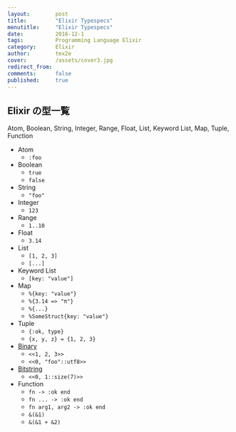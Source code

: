 ```yaml
---
layout:        post
title:         "Elixir Typespecs"
menutitle:     "Elixir Typespecs"
date:          2016-12-1
tags:          Programming Language Elixir
category:      Elixir
author:        tex2e
cover:         /assets/cover3.jpg
redirect_from:
comments:      false
published:     true
---
```


Elixir の型一覧
----------------

Atom, Boolean, String, Integer, Range, Float, List, Keyword List,
Map, Tuple, Function

- Atom
    - `:foo`
- Boolean
    - `true`
    - `false`
- String
    - `"foo"`
- Integer
    - `123`
- Range
    - `1..10`
- Float
    - `3.14`
- List
    - `[1, 2, 3]`
    - `[...]`
- Keyword List
    - `[key: "value"]`
- Map
    - `%{key: "value"}`
    - `%{3.14 => "π"}`
    - `%{...}`
    - `%SomeStruct{key: "value"}`
- Tuple
    - `{:ok, type}`
    - `{x, y, z} = {1, 2, 3}`
- [Binary](https://hexdocs.pm/elixir/Kernel.SpecialForms.html#%3C%3C%3E%3E/1)
    - `<<1, 2, 3>>`
    - `<<0, "foo"::utf8>>`
- [Bitstring](https://hexdocs.pm/elixir/Kernel.SpecialForms.html#%3C%3C%3E%3E/1)
    - `<<0, 1::size(7)>>`
- Function
    - `fn -> :ok end`
    - `fn ... -> :ok end`
    - `fn arg1, arg2 -> :ok end`
    - `&(&1)`
    - `&(&1 + &2)`
